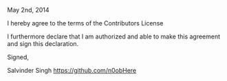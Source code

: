 May 2nd, 2014

I hereby agree to the terms of the Contributors License

I furthermore declare that I am authorized and able to make this
agreement and sign this declaration.

Signed,

Salvinder Singh
https://github.com/n0obHere
